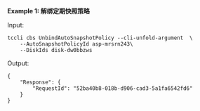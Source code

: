 **Example 1: 解绑定期快照策略**



Input: 

```
tccli cbs UnbindAutoSnapshotPolicy --cli-unfold-argument  \
    --AutoSnapshotPolicyId asp-mrsrn243\
    --DiskIds disk-dw0bbzws
```

Output: 
```
{
    "Response": {
        "RequestId": "52ba40b8-018b-d906-cad3-5a1fa6542fd6"
    }
}
```

